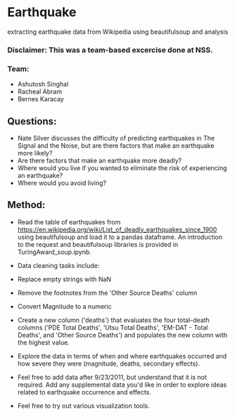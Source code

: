 # Earthquake
extracting earthquake data from Wikipedia using beautifulsoup and analysis

### Disclaimer: This was a team-based excercise done at NSS. 
### Team: 
- Ashutosh Singhal
- Racheal Abram
- Bernes Karacay

## Questions:
- Nate Silver discusses the difficulty of predicting earthquakes in The Signal and the Noise, but are there factors that make an earthquake more likely?
- Are there factors that make an earthquake more deadly?
- Where would you live if you wanted to eliminate the risk of experiencing an earthquake?
- Where would you avoid living?

## Method:
- Read the table of earthquakes from https://en.wikipedia.org/wiki/List_of_deadly_earthquakes_since_1900 using beautifulsoup and load it to a pandas dataframe. An introduction to the request and beautifulsoup libraries is provided in TuringAward_soup.ipynb.

- Data cleaning tasks include:
- Replace empty strings with NaN
- Remove the footnotes from the 'Other Source Deaths' column
- Convert Magnitude to a numeric
- Create a new column ('deaths') that evaluates the four total-death columns ('PDE Total Deaths', 'Utsu Total Deaths', 'EM-DAT - Total Deaths', and 'Other Source Deaths') and populates the new column with the highest value.
- Explore the data in terms of when and where earthquakes occurred and how severe they were (magnitude, deaths, secondary effects).
- Feel free to add data after 9/23/2011, but understand that it is not required. Add any supplemental data you'd like in order to explore ideas related to earthquake occurrence and effects.
- Feel free to try out various visualization tools. 
